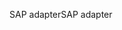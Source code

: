<span data-ttu-id="67aab-101">SAP adapter</span><span class="sxs-lookup"><span data-stu-id="67aab-101">SAP adapter</span></span>